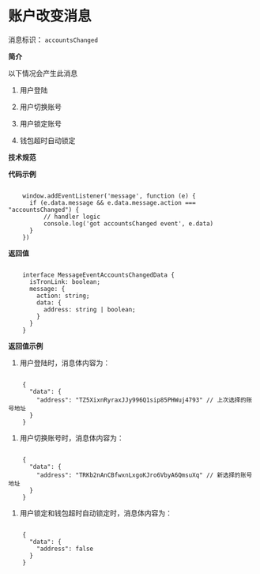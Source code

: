 
# 账户改变消息

消息标识： `accountsChanged`

**简介**

以下情况会产生此消息

  1. 用户登陆

  2. 用户切换账号

  3. 用户锁定账号

  4. 钱包超时自动锁定

**技术规范**

**代码示例**

```shell

    window.addEventListener('message', function (e) {
      if (e.data.message && e.data.message.action === "accountsChanged") {
          // handler logic
          console.log('got accountsChanged event', e.data)
      }
    })
```
**返回值**

```shell

    interface MessageEventAccountsChangedData {
      isTronLink: boolean;
      message: {
        action: string;
        data: {
          address: string | boolean;
        }
      }
    }
```
**返回值示例**

  1. 用户登陆时，消息体内容为：

```shell

    {
      "data": {
        "address": "TZ5XixnRyraxJJy996Q1sip85PHWuj4793" // 上次选择的账号地址
      }
    }
```
  1. 用户切换账号时，消息体内容为：

```shell

    {
      "data": {
        "address": "TRKb2nAnCBfwxnLxgoKJro6VbyA6QmsuXq" // 新选择的账号地址
      }
    }
```
  1. 用户锁定和钱包超时自动锁定时，消息体内容为：

```shell

    {
      "data": {
        "address": false
      }
    }
```

